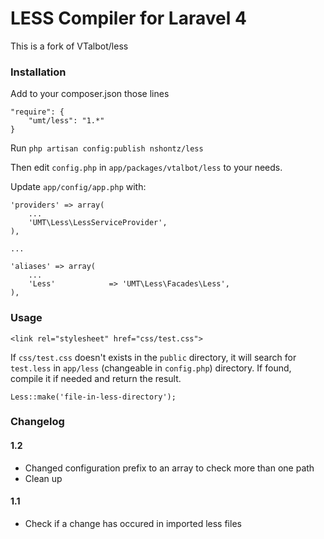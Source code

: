 # LESS Compiler for Laravel 4

This is a fork of VTalbot/less

### Installation

Add to your composer.json those lines

    "require": {
        "umt/less": "1.*"
    }

Run `php artisan config:publish nshontz/less`

Then edit `config.php` in `app/packages/vtalbot/less` to your needs.

Update `app/config/app.php` with:

    'providers' => array(
        ...
        'UMT\Less\LessServiceProvider',
    ),

    ...

    'aliases' => array(
        ...
        'Less'            => 'UMT\Less\Facades\Less',
    ),

### Usage

    <link rel="stylesheet" href="css/test.css">

If `css/test.css` doesn't exists in the `public` directory, it will search for `test.less` in `app/less` (changeable in `config.php`) directory.
If found, compile it if needed and return the result.

    Less::make('file-in-less-directory');

### Changelog

#### 1.2

- Changed configuration prefix to an array to check more than one path
- Clean up

#### 1.1

- Check if a change has occured in imported less files